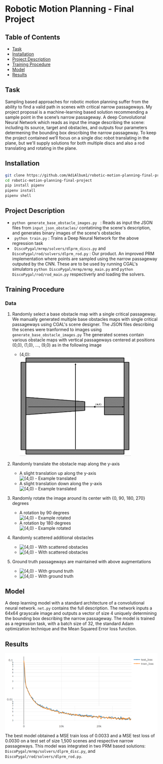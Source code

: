 # Robotic Motion Planning - Final Project

## Table of Contents

- [Task](#task)
- [Installation](#installation)
- [Project Description](#project-description)
- [Training Procedure](#training-procedure)
- [Model](#model)
- [Results](#results)

## Task
Sampling based approaches for robotic motion planning suffer from the ability to find a valid path in scenes with critical narrow passageways. My project proposal is a machine-learning based solution recommending a sample point in the scene’s narrow passageway.
A deep Convolutional Neural Network which reads as input the image describing the scene: including its source, target and obstacles, and outputs four parameters determening the bounding box describing the narrow passageway.
To keep the project contained we’ll focus on a single disc robot translating in the plane, but we'll supply solutions for both multiple discs and also a rod translating and rotating in the plane.

## Installation
```sh
git clone https://github.com/AdiAlbum1/robotic-motion-planning-final-project
cd robotic-motion-planning-final-project
pip install pipenv
pipenv install
pipenv shell
```

## Project Description
- ```python generate_base_obstacle_images.py ``` : Reads as input the JSON files from ```input_json_obstacles/``` contatining the scene's description, and generates binary images of the scene's obstacles
- ``` python train.py``` : Trains a Deep Neural Network for the above regression task
- ``` DiscoPygal/mrmp/solvers/dlprm_discs.py``` and ``` DiscoPygal/rod/solvers/dlprm_rod.py``` : Our product. An improved PRM implementation where points are sampled using the narrow passageway outputed by the CNN. These are to be used by running CGAL's simulators ```python DiscoPygal/mrmp/mrmp_main.py``` and ```python DiscoPygal/rod/rod_main.py``` respectiverly and loading the solvers.

## Training Procedure
### Data
1. Randomly select a base obstacle map with a single critical passageway.
   <br>We manually generated multiple base obstacles maps with single critical passageways using CGAL's scene designer.
   The JSON files describing the scenes were tranformed to images using ```generate_base_obstacle_images.py```
   The generated scenes contain various obstacle maps with vertical passageways centered at positions (0,0), (1,0), ..., (9,0)
   as in the following image
    * (4,0):
    <br>![(4,0) - Example](samples/base_(4,0).png)

2. Randomly translate the obstacle map along the y-axis
    * A slight translation up along the y-axis
    <br>![(4,0) - Example translated](samples/base_(4,0)\_translated_1.png)
    * A slight translation down along the y-axis
    <br>![(4,0) - Example translated](samples/base_(4,0)\_translated_2.png)

3. Randomly rotate the image around its center with {0, 90, 180, 270} degrees
    * A rotation by 90 degrees
    <br>![(4,0) - Example rotated](samples/base_(4,0)\_rotated_1.png)
    * A rotation by 180 degrees
    <br>![(4,0) - Example rotated](samples/base_(4,0)\_rotated_2.png)

4. Randomly scattered additional obstacles
    * ![(4,0) - With scattered obstacles](samples/base_(4,0)\_obstacles_1.png)
    * ![(4,0) - With scattered obstacles](samples/base_(4,0)\_obstacles_2.png)

5. Ground truth passageways are maintained with above augmentations
    * ![(4,0) - With ground truth](samples/base_(4,0)\_gt_1.png)
    * ![(4,0) - With ground truth](samples/base_(4,0)\_gt_2.png)

## Model
A deep learning model with a standard architecture of a convolutional neural network. ```net.py``` contains the full description.
The network inputs a 64x64 grayscale image and outputs a vector of size 4 uniquely determining the bounding box describing the narrow passageway.
The model is trained as a regression task, with a batch size of 32, the standard Adam optimization technique and the Mean Squared Error loss function.

## Results
![Train and Tess Loss](samples/loss.png)
The best model obtained a MSE train loss of 0.0033 and a MSE test loss of 0.0030 on a test set of size 1,500 scenes and respective narrow passageways.
This model was integrated in two PRM based solutions: ```DiscoPygal/mrmp/solvers/dlprm_disc.py```, and ```DiscoPygal/rod/solvers/dlprm_rod.py```.
